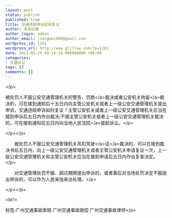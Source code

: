 ```yaml
---
layout: post
status: publish
published: true
title: 交通违规申诉如何复议
author: 本站记者
author_login: admin
author_email: jiangwei909@gmail.com
wordpress_id: 1201
wordpress_url: http://www.gzjtlaw.com/?p=1201
date: 2011-05-29 09:14:24.000000000 +08:00
categories:
- 交通诉讼
tags: []
comments: []
---
```

<p><p><&#47;p><p>被处罚人不服公安交通管理机关的警告、<a>罚款<&#47;a>裁决或者公安机关<a>拘留<&#47;a>裁决的，可在接到通知后十五日内向主管公安机关或者上一级公安交通管理机关提出申诉，交通违规申诉如何复议？主管公安机关或者上一级公安交通管理机关应当在接到申诉后五日内作出裁决;不服主管公安机关或者上一级公安交通管理机关裁决的，可在接到通知后五日内向当地<a>人民法院<&#47;a>提起诉讼。<&#47;p><p><p><&#47;p><&#47;p><p>　　被处罚人不服公安交通管理机关吊扣<a><a>驾驶<&#47;a>证<&#47;a>裁决的，可以在接到裁决书后五日内，向上一级公安交通管理机关或者主管公安机关申请复议一次，上一级公安交通管理机关和主管公安机关应当在接到申请后五日内作出复查决定。<&#47;p><p>　　对交通管理处罚不服、超过期限提出申诉的，或者事后对当场处罚决定不服提出申诉的，可以作为人民来信来访处理。<&#47;p><p><&#47;p><&#47;p><br&#47;><p>标签:广州交通事故索赔 广州交通事故赔偿 广州交通事故律师<&#47;p>
